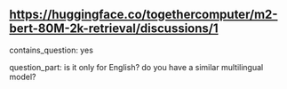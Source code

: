 ## https://huggingface.co/togethercomputer/m2-bert-80M-2k-retrieval/discussions/1

contains_question: yes

question_part: 
is it only for English?
do you have a similar multilingual model?